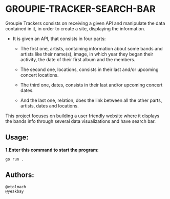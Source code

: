 # GROUPIE-TRACKER-SEARCH-BAR

Groupie Trackers consists on receiving a given API and manipulate the data contained in it, in order to create a site, displaying the information.

* It is given an API, that consists in four parts:

    * The first one, artists, containing information about some bands and artists like their name(s), image, in which year they began their activity, the date of their first album and the members.

    * The second one, locations, consists in their last and/or upcoming concert locations.

    * The third one, dates, consists in their last and/or upcoming concert dates.

    * And the last one, relation, does the link between all the other parts, artists, dates and locations.

This project focuses on building a user friendly website where it displays the bands info through several data visualizations and have search bar.



## Usage:

**1.Enter this command to start the program:**

    go run .


## Authors:
    @etolmach
    @yeakbay
